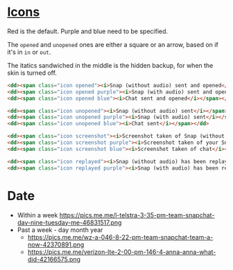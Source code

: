 # [Icons](https://support.snapchat.com/en-US/a/friends-screen-icon-guide)
Red is the default. Purple and blue need to be specified.

The `opened` and `unopened` ones are either a square or an arrow, based on if it's in `in` or `out`.

The itatics sandwiched in the middle is the hidden backup, for when the skin is turned off.
```html
<dd><span class="icon opened"><i>Snap (without audio) sent and opened</i></span></dd>
<dd><span class="icon opened purple"><i>Snap (with audio) sent and opened</i></span></dd>
<dd><span class="icon opened blue"><i>Chat sent and opened</i></span></dd>

<dd><span class="icon unopened"><i>Snap (without audio) sent</i></span></dd>
<dd><span class="icon unopened purple"><i>Snap (with audio) sent</i></span></dd>
<dd><span class="icon unopened blue"><i>Chat sent</i></span></dd>

<dd><span class="icon screenshot"><i>Screenshot taken of Snap (without audio)</i></span></dd>
<dd><span class="icon screenshot purple"><i>Screenshot taken of your Snap (with audio)</i></span></dd>
<dd><span class="icon screenshot blue"><i>Screenshot taken of chat</i></span></dd>

<dd><span class="icon replayed"><i>Snap (without audio) has been replayed</i></span></dd>
<dd><span class="icon replayed purple"><i>Snap (with audio) has been replayed</i></span></dd>
```

# Date
* Within a week https://pics.me.me/l-telstra-3-35-pm-team-snapchat-dav-nine-tuesday-me-46831517.png
* Past a week - day month year
  * https://pics.me.me/wz-a-046-8-22-pm-team-snapchat-team-a-now-42370891.png
  * https://pics.me.me/verizon-lte-2-00-pm-146-4-anna-anna-what-did-42166575.png
